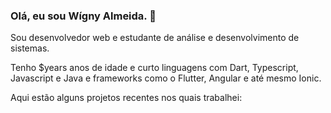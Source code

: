 ### Olá, eu sou Wígny Almeida. 👋

Sou desenvolvedor web e estudante de análise e desenvolvimento de sistemas.

Tenho $years anos de idade e curto linguagens com Dart, Typescript, Javascript e Java e frameworks como o Flutter, Angular e até mesmo Ionic.

Aqui estão alguns projetos recentes nos quais trabalhei:
